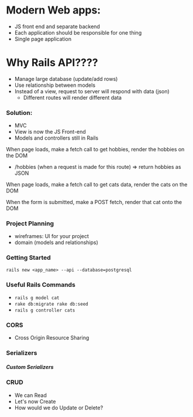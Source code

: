 # Modern Web apps:
- JS front end and separate backend
- Each application should be responsible for one thing
- Single page application

# Why Rails API????
- Manage large database (update/add rows)
- Use relationship between models
- Instead of a view, request to server will respond with data (json)
   - Different routes will render different data

### Solution:
- MVC
 - View is now the JS Front-end
 - Models and controllers still in Rails

When page loads, make a fetch call to get hobbies, render the hobbies on the DOM
- /hobbies (when a request is made for this route) => return hobbies as JSON

When page loads, make a fetch call to get cats data, render the cats on the DOM

When the form is submitted, make a POST fetch, render that cat onto the DOM 

### Project Planning
- wireframes: UI for your project
- domain (models and relationships)

### Getting Started
`rails new <app_name> --api --database=postgresql`

### Useful Rails Commands
- `rails g model cat`
- `rake db:migrate rake db:seed`
- `rails g controller cats`

### CORS
- Cross Origin Resource Sharing

### Serializers

##### Custom Serializers

### CRUD
 - We can Read
 - Let's now Create
 - How would we do Update or Delete?
